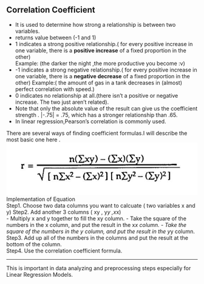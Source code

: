 ## Correlation Coefficient 
- It is used to determine how strong a relationship is between two variables.<br>
- returns value between (-1 and 1) <br>
- 1 indicates a strong positive relationship.( for every positive increase in one variable, there is a **positive increase** of a fixed proportion in the other)<br> Example: (the darker the night ,the more productive you become :v) 
- -1 indicates a strong negative relationship.( for every positive increase in one variable, there is a **negative decrease** of a fixed proportion in the other) Example:( the amount of gas in a tank decreases in (almost) perfect correlation with speed.)
- 0 indicates no relationship at all.(there isn’t a positive or negative increase. The two just aren’t related).
- Note that only the absolute value of the result can give us the coefficient strength . |-.75| = .75, which has a stronger relationship than .65.
- In linear regression,Pearson’s correlation is commonly used.<br>

There are several ways of finding coefficient formulas.I will describe the most basic one here . 
   ![Equation Image ](https://github.com/KhinePisi/100-Days-of-ML/blob/master/Correlation%20Coefficient.JPG)<br>
   Implementation of Equation <br>
   Step1. Choose two data columns you want to calcuate ( two variables x and y)
   Step2. Add another 3 columns ( xy , y*y ,x*x) <br>
            - Multiply x and y together to fill the xy column.
            - Take the square of the numbers in the x column, and put the result in the x*x column.
            - Take the square of the numbers in the y column, and put the result in the y*y column.<br>
   Step3. Add up all of the numbers in the columns and put the result at the bottom of the column.   <br>
   Step4. Use the correlation coefficient formula. <br>
   
   
   -------------------------------------------------------------------------------------------------------------------

This is important in data analyzing and preprocessing steps especially for Linear Regression Models.<br>









